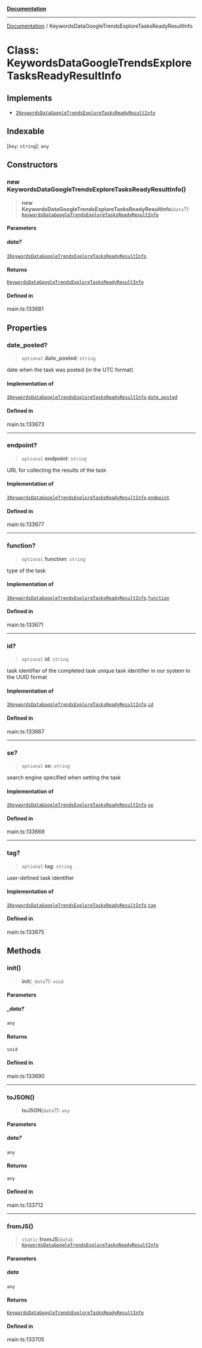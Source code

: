 [**Documentation**](../README.md)

***

[Documentation](../README.md) / KeywordsDataGoogleTrendsExploreTasksReadyResultInfo

# Class: KeywordsDataGoogleTrendsExploreTasksReadyResultInfo

## Implements

- [`IKeywordsDataGoogleTrendsExploreTasksReadyResultInfo`](../interfaces/IKeywordsDataGoogleTrendsExploreTasksReadyResultInfo.md)

## Indexable

 \[`key`: `string`\]: `any`

## Constructors

### new KeywordsDataGoogleTrendsExploreTasksReadyResultInfo()

> **new KeywordsDataGoogleTrendsExploreTasksReadyResultInfo**(`data`?): [`KeywordsDataGoogleTrendsExploreTasksReadyResultInfo`](KeywordsDataGoogleTrendsExploreTasksReadyResultInfo.md)

#### Parameters

##### data?

[`IKeywordsDataGoogleTrendsExploreTasksReadyResultInfo`](../interfaces/IKeywordsDataGoogleTrendsExploreTasksReadyResultInfo.md)

#### Returns

[`KeywordsDataGoogleTrendsExploreTasksReadyResultInfo`](KeywordsDataGoogleTrendsExploreTasksReadyResultInfo.md)

#### Defined in

main.ts:133681

## Properties

### date\_posted?

> `optional` **date\_posted**: `string`

date when the task was posted (in the UTC format)

#### Implementation of

[`IKeywordsDataGoogleTrendsExploreTasksReadyResultInfo`](../interfaces/IKeywordsDataGoogleTrendsExploreTasksReadyResultInfo.md).[`date_posted`](../interfaces/IKeywordsDataGoogleTrendsExploreTasksReadyResultInfo.md#date_posted)

#### Defined in

main.ts:133673

***

### endpoint?

> `optional` **endpoint**: `string`

URL for collecting the results of the task

#### Implementation of

[`IKeywordsDataGoogleTrendsExploreTasksReadyResultInfo`](../interfaces/IKeywordsDataGoogleTrendsExploreTasksReadyResultInfo.md).[`endpoint`](../interfaces/IKeywordsDataGoogleTrendsExploreTasksReadyResultInfo.md#endpoint)

#### Defined in

main.ts:133677

***

### function?

> `optional` **function**: `string`

type of the task

#### Implementation of

[`IKeywordsDataGoogleTrendsExploreTasksReadyResultInfo`](../interfaces/IKeywordsDataGoogleTrendsExploreTasksReadyResultInfo.md).[`function`](../interfaces/IKeywordsDataGoogleTrendsExploreTasksReadyResultInfo.md#function)

#### Defined in

main.ts:133671

***

### id?

> `optional` **id**: `string`

task identifier of the completed task
unique task identifier in our system in the UUID format

#### Implementation of

[`IKeywordsDataGoogleTrendsExploreTasksReadyResultInfo`](../interfaces/IKeywordsDataGoogleTrendsExploreTasksReadyResultInfo.md).[`id`](../interfaces/IKeywordsDataGoogleTrendsExploreTasksReadyResultInfo.md#id)

#### Defined in

main.ts:133667

***

### se?

> `optional` **se**: `string`

search engine specified when setting the task

#### Implementation of

[`IKeywordsDataGoogleTrendsExploreTasksReadyResultInfo`](../interfaces/IKeywordsDataGoogleTrendsExploreTasksReadyResultInfo.md).[`se`](../interfaces/IKeywordsDataGoogleTrendsExploreTasksReadyResultInfo.md#se)

#### Defined in

main.ts:133669

***

### tag?

> `optional` **tag**: `string`

user-defined task identifier

#### Implementation of

[`IKeywordsDataGoogleTrendsExploreTasksReadyResultInfo`](../interfaces/IKeywordsDataGoogleTrendsExploreTasksReadyResultInfo.md).[`tag`](../interfaces/IKeywordsDataGoogleTrendsExploreTasksReadyResultInfo.md#tag)

#### Defined in

main.ts:133675

## Methods

### init()

> **init**(`_data`?): `void`

#### Parameters

##### \_data?

`any`

#### Returns

`void`

#### Defined in

main.ts:133690

***

### toJSON()

> **toJSON**(`data`?): `any`

#### Parameters

##### data?

`any`

#### Returns

`any`

#### Defined in

main.ts:133712

***

### fromJS()

> `static` **fromJS**(`data`): [`KeywordsDataGoogleTrendsExploreTasksReadyResultInfo`](KeywordsDataGoogleTrendsExploreTasksReadyResultInfo.md)

#### Parameters

##### data

`any`

#### Returns

[`KeywordsDataGoogleTrendsExploreTasksReadyResultInfo`](KeywordsDataGoogleTrendsExploreTasksReadyResultInfo.md)

#### Defined in

main.ts:133705
